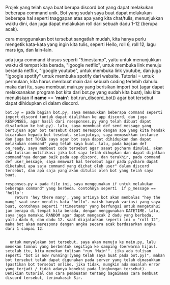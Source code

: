 Projek yang telah saya buat berupa discord bot yang dapat melakukan beberapa command unik. Bot yang sudah saya buat dapat melakukan beberapa hal seperti tnaggapan atas apa yang kita chat/tulis, menunjukkan waktu dini, dan juga dapat melakukan roll dari sebuah dadu 1-12 (berupa acak).

cara menggunakan bot tersebut sangatlah mudah, kita hanya perlu mengetik kata-kata yang ingin kita tulis, seperti Hello, roll 6, roll 12, lagu mars igs, dan lain-lain.

ada juga command khusus seperti "!timestamp", yaitu untuk menunjukkan waktu di tempat kita berada, "!google netflix", untuk membuka link menuju beranda netflix, "!google youtube", untuk membuka link youtube, dan juga "!google spotify" untuk membuka spotify dari website.
 
 
Tutorial = 
untuk permulaan, kita harus membuat main dari sebuah coding terlebih dahulu. maka dari itu, saya membuat main.py yang berisikan import bot (agar dapat melaksanakan program bot kita dari bot.py yang sudah kita buat), lalu kita menuliskan if __name__ == '__main__':
    bot.run_discord_bot() agar bot tersebut dapat dihidupkan di dalam discord.

    bot.py = pada bagian bot.py, saya memasukkan beberapa command seperti import discord (untuk dapat dialihkan ke app discord, dan juga RESPONSES, agar hasil dari rsesponses.py yang telah dibuat dapat disalurkan ke bot.py). lalu, saya memmbuat def send_message yang bertujuan agar bot tersebut dapat merespon dengan apa yang kita hendak bicarakan kepada bot tesebut. selanjutnya, saya memasukkan instance dan juga bot TOKEN saya agar bot saya dapat dihidupkan dan dapat melakukan command" yang telah saya buat. lalu, pada bagian def on_ready, saya membaut code tersebut agar saaat pycharm dimulai, akan ada tulisan notifikasi jika bot saya telah dihupkan dan dapat dijalkan command"nya dengan baik pada app discord. dan terakhir, pada command def user_message, saya memvuat hal tersebut agar pada pycharm dapat diketahui apa saja command yang dichat oleh user" dalam discord tersebut, dan apa saja yang akan ditulis oleh bot yang telah saya buat.

    responses.py = pada file ini, saya menggunakan if untuk melakukan beberapa command" yang berbeda. contohnya seperti  if p_message == 'hello':
        return 'hey there mang', yang artinya bot akan membalas "hey the mang" saat user menulis kata "hello". maish banyak variasi yang saya buat, contohnya seperti "!timestamp" yang berfungsi untuk mengetahui jam berapa di tempat kita berada, dengan menggunakan DATETIME. lalu, saya juga memakai RANDOM agar dapat mengacak 2 dadu yang berbeda, yaitu dadu 6, dan dadu 12. saat diajalankan seperti ini = "roll 12", maka bot akan merespons dengan angka secara acak berdasarkan angka dari 1 sampai 12.


      untuk menyalakan bot tersebut, saya akan menuju ke main.py, lalu menekan tomnol yang berbentuk segitiga ke samping (berwarna hijau). setelah itu, kita menekan tulisan "run 'Main'". jika ada tulisan seperti "bot is now running!(yang telah saya buat pada bot.py)", makan bot tersebut telah dapat digunakan pada server yang telah dimasukkan (pastikan bot tersebut online. jika tidak, mungkin ada masalah error yang terjadi / tidak adanya koneksi pada lingkungan tersebut). Demikian tutorial dan cara pembuatan tentang bagaimana cara membuat discord tersebut, terimakasih Sir.

    
